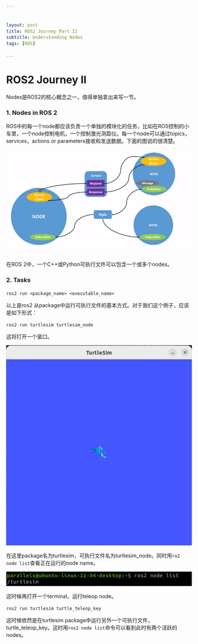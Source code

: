 ```yaml
---


layout: post
title: ROS2 Journey Part II
subtitle: Understanding Nodes
tags: [ROS]

---
```


<head>
    <script src="https://cdn.mathjax.org/mathjax/latest/MathJax.js?config=TeX-AMS-MML_HTMLorMML" type="text/javascript"></script>
    <script type="text/x-mathjax-config">
        MathJax.Hub.Config({
            tex2jax: {
            skipTags: ['script', 'noscript', 'style', 'textarea', 'pre'],
            inlineMath: [['$','$']]
            }
        });
    </script>
</head>


# ROS2 Journey II



Nodes是ROS2的核心概念之一，值得单独拿出来写一节。



### 1. Nodes in ROS 2

ROS中的每一个node都应该负责一个单独的模块化的任务，比如在ROS控制的小车里，一个node控制电机，一个控制激光测距仪。每一个node可以通过topics，services，actions or parameters接收和发送数据。下面的图说的很清楚。

![](/img/Nodes-TopicandService.gif)

在ROS 2中，一个C++或Python可执行文件可以包含一个或多个nodes。

### 2. Tasks

`ros2 run <package_name> <executable_name>`

以上是ros2 从package中运行可执行文件的基本方式。对于我们这个例子，应该是如下形式：

`ros2 run turtlesim turtlesim_node`

这将打开一个窗口。

![](/img/2023-03-03_23-20-08.png)

在这里package名为turtlesim，可执行文件名为turtlesim_node。同时用`ro2 node list`查看正在运行的node name。

![](/img/2023-03-03_23-22-36.png)

这时候再打开一个terminal，运行teleop node。

`ros2 run turtlesim turtle_teleop_key`

这时候依然是在turtlesim package中运行另外一个可执行文件，turtle_teleop_key。这时用`ros2 node list`命令可以看到此时有两个活跃的nodes。
